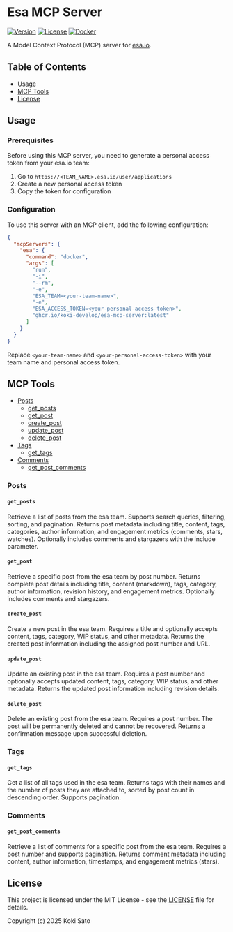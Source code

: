 # Esa MCP Server

[![Version](https://img.shields.io/github/v/release/koki-develop/esa-mcp-server)](https://github.com/koki-develop/esa-mcp-server/releases/latest)
[![License](https://img.shields.io/github/license/koki-develop/esa-mcp-server)](./LICENSE)
[![Docker](https://img.shields.io/badge/docker-ghcr.io-blue.svg)](https://github.com/koki-develop/esa-mcp-server/pkgs/container/esa-mcp-server)

A Model Context Protocol (MCP) server for [esa.io](https://esa.io).

## Table of Contents

- [Usage](#usage)
- [MCP Tools](#mcp-tools)
- [License](#license)

## Usage

### Prerequisites

Before using this MCP server, you need to generate a personal access token from your esa.io team:

1. Go to `https://<TEAM_NAME>.esa.io/user/applications`
2. Create a new personal access token
3. Copy the token for configuration

### Configuration

To use this server with an MCP client, add the following configuration:

```json
{
  "mcpServers": {
    "esa": {
      "command": "docker",
      "args": [
        "run",
        "-i",
        "--rm",
        "-e",
        "ESA_TEAM=<your-team-name>",
        "-e",
        "ESA_ACCESS_TOKEN=<your-personal-access-token>",
        "ghcr.io/koki-develop/esa-mcp-server:latest"
      ]
    }
  }
}
```

Replace `<your-team-name>` and `<your-personal-access-token>` with your team name and personal access token.

## MCP Tools

- [Posts](#posts)
  - [get_posts](#get_posts)
  - [get_post](#get_post)
  - [create_post](#create_post)
  - [update_post](#update_post)
  - [delete_post](#delete_post)
- [Tags](#tags)
  - [get_tags](#get_tags)
- [Comments](#comments)
  - [get_post_comments](#get_post_comments)

### Posts

#### `get_posts`

Retrieve a list of posts from the esa team. Supports search queries, filtering, sorting, and pagination. Returns post metadata including title, content, tags, categories, author information, and engagement metrics (comments, stars, watches). Optionally includes comments and stargazers with the include parameter.

#### `get_post`

Retrieve a specific post from the esa team by post number. Returns complete post details including title, content (markdown), tags, category, author information, revision history, and engagement metrics. Optionally includes comments and stargazers.

#### `create_post`

Create a new post in the esa team. Requires a title and optionally accepts content, tags, category, WIP status, and other metadata. Returns the created post information including the assigned post number and URL.

#### `update_post`

Update an existing post in the esa team. Requires a post number and optionally accepts updated content, tags, category, WIP status, and other metadata. Returns the updated post information including revision details.

#### `delete_post`

Delete an existing post from the esa team. Requires a post number. The post will be permanently deleted and cannot be recovered. Returns a confirmation message upon successful deletion.

### Tags

#### `get_tags`

Get a list of all tags used in the esa team. Returns tags with their names and the number of posts they are attached to, sorted by post count in descending order. Supports pagination.

### Comments

#### `get_post_comments`

Retrieve a list of comments for a specific post from the esa team. Requires a post number and supports pagination. Returns comment metadata including content, author information, timestamps, and engagement metrics (stars).
## License

This project is licensed under the MIT License - see the [LICENSE](./LICENSE) file for details.

Copyright (c) 2025 Koki Sato
